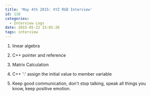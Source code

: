 ```yaml
---
title: 'May 4th 2015: XYZ RGB Interview'
id: 118
categories:
  - Interview Logs
date: 2015-05-22 15:01:26
tags: interview
---
```


1. linear algebra

2. C++ pointer and reference

3. Matrix Calculation

4. C++ ':' assign the initial value to member variable

5. Keep good communication, don't stop talking, speak all things you know, keep positive emotion.